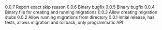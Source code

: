 0.0.7 Report exact skip reason
0.0.6 Binary bugfix
0.0.5 Binary bugfix
0.0.4 Binary file for creating and running migrations
0.0.3 Allow creating migration stubs
0.0.2 Allow running migrations from directory
0.0.1 Initial release, has tests, allows migration and rollback, only programmatic API
